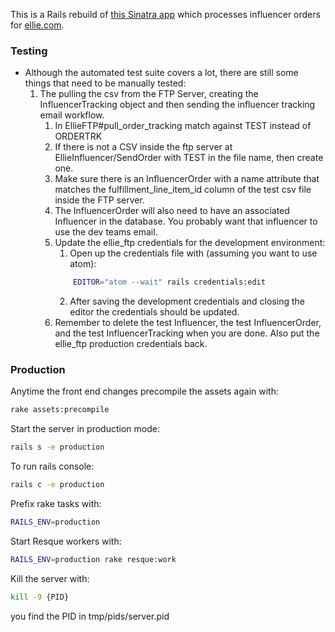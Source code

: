 This is a Rails rebuild of [this Sinatra app](https://github.com/FLWallace105/influencer_order_processing "this influencer order processing app") which processes influencer orders for [ellie.com](https://www.ellie.com/ "ellie.com").

### Testing
- Although the automated test suite covers a lot, there are still some things that need to be manually tested:
	1. The pulling the csv from the FTP Server, creating the InfluencerTracking object and then sending the influencer tracking email workflow.
		1. In EllieFTP#pull_order_tracking match against TEST instead of ORDERTRK
		2. If there is not a CSV inside the ftp server at EllieInfluencer/SendOrder with TEST in the file name, then create one.
		3. Make sure there is an InfluencerOrder with a name attribute that matches the fulfillment_line_item_id column of the test csv file inside the FTP server.
		4. The InfluencerOrder will also need to have an associated Influencer in the database. You probably want that influencer to use the dev teams email.
		5. Update the ellie_ftp credentials for the development environment:
			1. Open up the credentials file with (assuming you want to use atom):
			```sh
				EDITOR="atom --wait" rails credentials:edit
			```
			2. After saving the development credentials and closing the editor the credentials should be updated.
		6. Remember to delete the test Influencer, the test InfluencerOrder, and the test InfluencerTracking when you are done. Also put the ellie_ftp production credentials back.

### Production
Anytime the front end changes precompile the assets again with:
```sh
rake assets:precompile
```
Start the server in production mode:
```sh
rails s -e production
```
To run rails console:
```sh
rails c -e production
```
Prefix rake tasks with:
```sh
RAILS_ENV=production
```
Start Resque workers with:
```sh
RAILS_ENV=production rake resque:work
```
Kill the server with:
```sh
kill -9 {PID}
```
you find the PID in tmp/pids/server.pid
